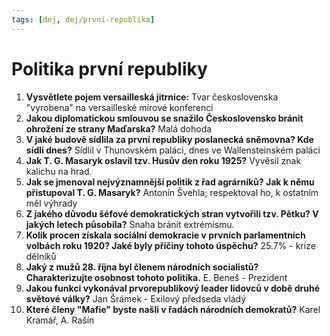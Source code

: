 ```yaml
---
tags: [dej, dej/první-republika]
---
```

# Politika první republiky
1. **Vysvětlete pojem versailleská jitrnice:** Tvar československa "vyrobena" na versailleské mírové konferenci
2. **Jakou diplomatickou smlouvou se snažilo Československo bránit ohrožení ze strany Maďarska?** Malá dohoda
3. **V jaké budově sídlila za první republiky poslanecká sněmovna? Kde sídlí dnes?** Sídlil v Thunovském paláci, dnes ve Wallensteinském paláci
4. **Jak T. G. Masaryk oslavil tzv. Husův den roku 1925?** Vyvěsil znak kalichu na hrad.
5. **Jak se jmenoval nejvýznamnější politik z řad agrárníků? Jak k němu přistupoval T. G. Masaryk?** Antonín Švehla; respektoval ho, k ostatním měl výhrady
6. **Z jakého důvodu šéfové demokratických stran vytvořili tzv. Pětku? V jakých letech působila?** Snaha bránit extrémismu.
7. **Kolik procen získala sociální demokracie v prvních parlamentních volbách roku 1920? Jaké byly příčiny tohoto úspěchu?** 25.7% - krize dělníků
8. **Jaký z mužů 28. října byl členem národních socialistů? Charakterizujte osobnost tohoto politika.** E. Beneš - Prezident
9. **Jakou funkci vykonával prvorepublikový leader lidovců v době druhé světové války?** Jan Šrámek - Exilový předseda vládý
10. **Které členy "Mafie" byste našli v řadách národních demokratů?** Karel Kramář, A. Rašín